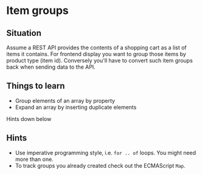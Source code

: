 # Item groups

## Situation

Assume a REST API provides the contents of a shopping cart as a list of items it contains.
For frontend display you want to group those items by product type (item id).
Conversely you'll have to convert such item groups back when sending data to the API.

## Things to learn

* Group elements of an array by property
* Expand an array by inserting duplicate elements

Hints down below























































## Hints

* Use imperative programming style, i.e. `for .. of` loops. You might need more than one.
* To track groups you already created check out the ECMAScript `Map`.
